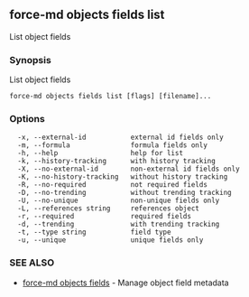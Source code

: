 ## force-md objects fields list

List object fields

### Synopsis

List object fields

```
force-md objects fields list [flags] [filename]...
```

### Options

```
  -x, --external-id           external id fields only
  -m, --formula               formula fields only
  -h, --help                  help for list
  -k, --history-tracking      with history tracking
  -X, --no-external-id        non-external id fields only
  -K, --no-history-tracking   without history tracking
  -R, --no-required           not required fields
  -D, --no-trending           without trending tracking
  -U, --no-unique             non-unique fields only
  -L, --references string     references object
  -r, --required              required fields
  -d, --trending              with trending tracking
  -t, --type string           field type
  -u, --unique                unique fields only
```

### SEE ALSO

* [force-md objects fields](force-md_objects_fields.md)	 - Manage object field metadata

